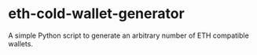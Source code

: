 # eth-cold-wallet-generator
A simple Python script to generate an arbitrary number of ETH compatible wallets.

